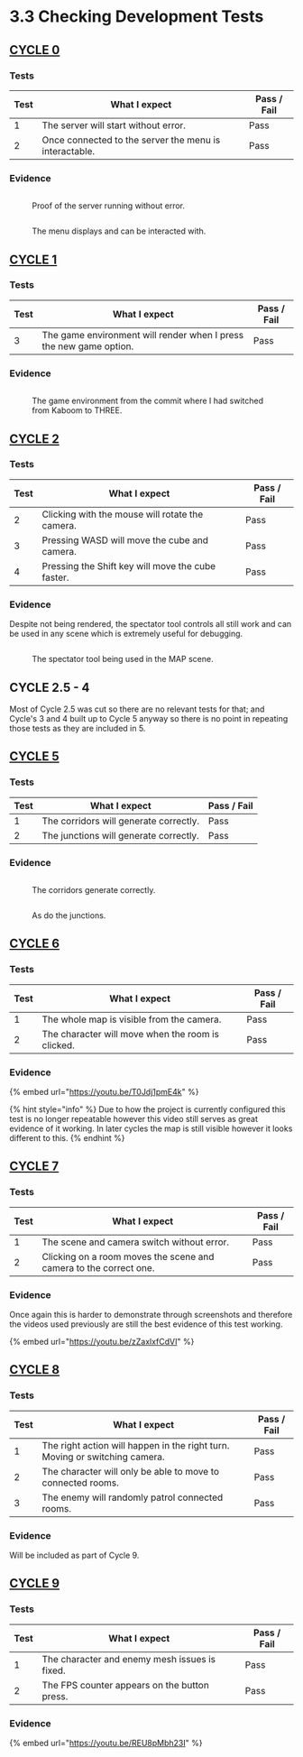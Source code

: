 # 3.3 Checking Development Tests

## [CYCLE 0](../2-design-and-development/cycle-1.md)

### Tests

| Test | What I expect                                          | Pass / Fail |
| ---- | ------------------------------------------------------ | ----------- |
| 1    | The server will start without error.                   | Pass        |
| 2    | Once connected to the server the menu is interactable. | Pass        |

### Evidence

<figure><img src="../.gitbook/assets/image (14).png" alt=""><figcaption><p>Proof of the server running without error.</p></figcaption></figure>

<figure><img src="../.gitbook/assets/image (5).png" alt=""><figcaption><p>The menu displays and can be interacted with.</p></figcaption></figure>

## [CYCLE 1](../design-and-development/cycle-1-migration-to-three.md)

### Tests

| Test | What I expect                                                      | Pass / Fail |
| ---- | ------------------------------------------------------------------ | ----------- |
| 3    | The game environment will render when I press the new game option. | Pass        |

### Evidence

<figure><img src="../.gitbook/assets/image (1) (2).png" alt=""><figcaption><p>The game environment from the commit where I had switched from Kaboom to THREE.</p></figcaption></figure>

## [CYCLE 2](../design-and-development/cycle-2-spectator-tool.md)

### Tests

| Test | What I expect                                     | Pass / Fail |
| ---- | ------------------------------------------------- | ----------- |
| 2    | Clicking with the mouse will rotate the camera.   | Pass        |
| 3    | Pressing WASD will move the cube and camera.      | Pass        |
| 4    | Pressing the Shift key will move the cube faster. | Pass        |

### Evidence

Despite not being rendered, the spectator tool controls all still work and can be used in any scene which is extremely useful for debugging.

<figure><img src="../.gitbook/assets/image (6).png" alt=""><figcaption><p>The spectator tool being used in the MAP scene.</p></figcaption></figure>

## CYCLE 2.5 - 4

Most of Cycle 2.5 was cut so there are no relevant tests for that; and Cycle's 3 and 4 built up to Cycle 5 anyway so there is no point in repeating those tests as they are included in 5.

## [CYCLE 5](../design-and-development/cycle-5-room-generation-v3.md)

### Tests

| Test | What I expect                          | Pass / Fail |
| ---- | -------------------------------------- | ----------- |
| 1    | The corridors will generate correctly. | Pass        |
| 2    | The junctions will generate correctly. | Pass        |

### Evidence

<figure><img src="../.gitbook/assets/image (3) (3).png" alt=""><figcaption><p>The corridors generate correctly.</p></figcaption></figure>

<figure><img src="../.gitbook/assets/image (2).png" alt=""><figcaption><p>As do the junctions.</p></figcaption></figure>

## [CYCLE 6](../design-and-development/cycle-6-character-handler-v1.md)

### Tests

| Test | What I expect                                     | Pass / Fail |
| ---- | ------------------------------------------------- | ----------- |
| 1    | The whole map is visible from the camera.         | Pass        |
| 2    | The character will move when the room is clicked. | Pass        |

### Evidence

{% embed url="https://youtu.be/T0Jdj1pmE4k" %}

{% hint style="info" %}
Due to how the project is currently configured this test is no longer repeatable however this video still serves as great evidence of it working. In later cycles the map is still visible however it looks different to this.
{% endhint %}

## [CYCLE 7](../design-and-development/cycle-7-separate-screens.md)

### Tests

| Test | What I expect                                                     | Pass / Fail |
| ---- | ----------------------------------------------------------------- | ----------- |
| 1    | The scene and camera switch without error.                        | Pass        |
| 2    | Clicking on a room moves the scene and camera to the correct one. | Pass        |

### Evidence

Once again this is harder to demonstrate through screenshots and therefore the videos used previously are still the best evidence of this test working.

{% embed url="https://youtu.be/zZaxlxfCdVI" %}

## [CYCLE 8](../design-and-development/cycle-8-game-logic.md)

### Tests

| Test | What I expect                                                               | Pass / Fail |
| ---- | --------------------------------------------------------------------------- | ----------- |
| 1    | The right action will happen in the right turn. Moving or switching camera. | Pass        |
| 2    | The character will only be able to move to connected rooms.                 | Pass        |
| 3    | The enemy will randomly patrol connected rooms.                             | Pass        |

### Evidence

Will be included as part of Cycle 9.

## [CYCLE 9](../design-and-development/cycle-9-final-patch.md)

### Tests

| Test | What I expect                                 | Pass / Fail |
| ---- | --------------------------------------------- | ----------- |
| 1    | The character and enemy mesh issues is fixed. | Pass        |
| 2    | The FPS counter appears on the button press.  | Pass        |

### Evidence

{% embed url="https://youtu.be/REU8pMbh23I" %}
